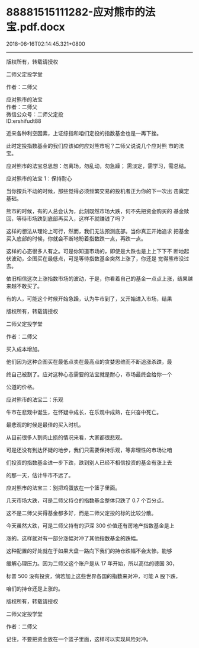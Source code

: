# 88881515111282-应对熊市的法宝.pdf.docx

2018-06-16T02:14:45.321+0800

----

版权所有，转载请授权

二师父定投学堂

作者：二师父

应对熊市的法宝   
作者：二师父   
微信公众号：二师父定投   
ID:ershifudt88 

近来各种利空因素，上证综指和咱们定投的指数基金也是一再下挫。 

此时定投指数基金的我们应该如何应对熊市呢？二师父说说几个应对熊 市的法宝。 

应对熊市的法宝总思想：勿离场，勿乱动，勿急躁；  需淡定，需学习，需总结。 

应对熊市的法宝 1：保持耐心 

当你按兵不动的时候，那些觉得必须频繁交易的投机者正为你的下一次出 击奠定基础。 

熊市的时候，有的人总会认为，此刻既然市场大跌，何不先把资金购买的 基金赎回，等待市场跌到底部再买入，这样不就赚钱了吗？ 

这样的想法从理论上可行，然而，我们无法预测底部。当你真正开始追求 把基金买入底部的时候，你就会不断地盼着指数跌一点，再跌一点。 

这样的心态很多人有之。可是你知道市场的，即使是大跌也是上上下下不 断地起伏波动，企图买在最低点，可是等待指数基金突然上涨了，你还是 觉得熊市没过去。 

依旧相信这次上涨指数市场的波动，于是，你看着自己的基金一点点上涨，结果越来越不敢买了。 

有的人，可能这个时候开始急躁，认为牛市到了，又开始进入市场，结果

版权所有，转载请授权

二师父定投学堂

作者：二师父

买入成本增加。 

他们因为这种企图买在最低点卖在最高点的贪婪思维而不断追涨杀跌，最

终自己被割了。应对这种心态需要的法宝就是耐心，市场最终会给你一个

公道的价格。 

应对熊市的法宝二：乐观 

牛市在悲观中诞生，在怀疑中成长，在乐观中成熟，在兴奋中死亡。 

最悲观的时候是最佳的买入时机。 

从目前很多人割肉止损的情况来看，大家都很悲观。 

可是还没有到达怀疑的地步，我们只需要保持乐观，等非理性的市场让咱

们投资的指数基金进一步下跌，跌到别人已经不相信投资的基金有涨上去

的那一天，估计牛市不远了。 

应对熊市的法宝三：别把鸡蛋放在一个篮子里面。 

几天市场大跌，可是二师父持仓的指数基金整体只跌了 0\.7 个百分点。 

这不是二师父买得基金都多好，而是二师父定投的标的比较分散。 

今天虽然大跌，可是二师父持有的沪深 300 价值还有房地产指数基金是上

涨的。这样就对有一部分涨幅对冲了其他指数基金的跌幅。 

这种配置的好处就在于如果大盘一路向下我们的持仓跌幅不会太惨。能够

缓解心理压力。因为二师父这个账户是从 17 年开始，所以高估的德国 30，

标普 500 没有投资，倘若加上这些世界各国的指数来对冲，可能 A 股下跌，

咱们的持仓还是上涨的。 

版权所有，转载请授权

二师父定投学堂

作者：二师父

记住，不要把资金放在一个篮子里面，这样可以实现风险对冲。 

